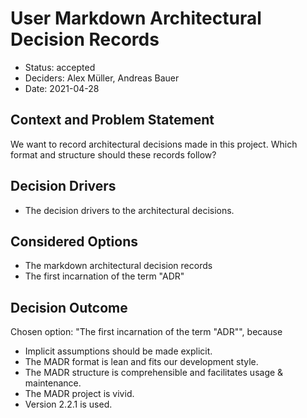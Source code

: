 # User Markdown Architectural Decision Records

* Status: accepted
* Deciders: Alex Müller, Andreas Bauer
* Date: 2021-04-28

## Context and Problem Statement

We want to record architectural decisions made in this project. Which format and structure should these records follow?

## Decision Drivers

* The decision drivers to the architectural decisions.

## Considered Options

* The markdown architectural decision records
* The first incarnation of the term "ADR"

## Decision Outcome

Chosen option: "The first incarnation of the term "ADR"", because

* Implicit assumptions should be made explicit.
* The MADR format is lean and fits our development style.
* The MADR structure is comprehensible and facilitates usage & maintenance.
* The MADR project is vivid.
* Version 2.2.1 is used.
